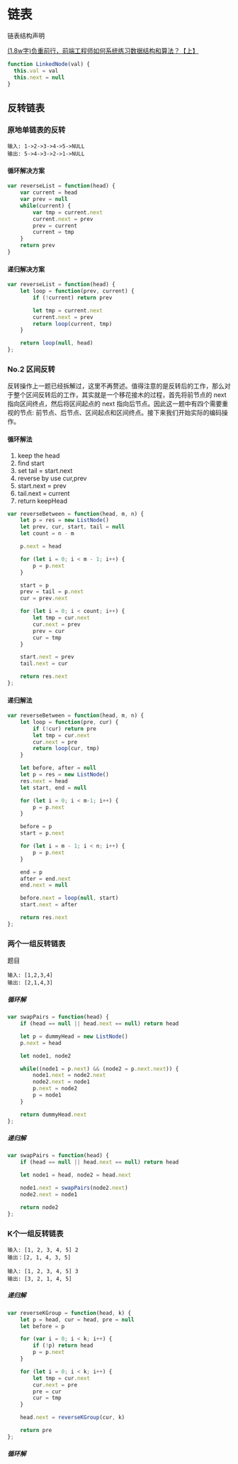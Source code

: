 # 链表

链表结构声明

[(1.8w字)负重前行，前端工程师如何系统练习数据结构和算法？【上】](https://juejin.im/post/5e2f88156fb9a02fdd38a184)

```js
function LinkedNode(val) {
  this.val = val
  this.next = null
}
```

## 反转链表

### 原地单链表的反转

    输入: 1->2->3->4->5->NULL
    输出: 5->4->3->2->1->NULL

#### 循环解决方案

```js
var reverseList = function(head) {
    var current = head
    var prev = null
    while(current) {
        var tmp = current.next
        current.next = prev
        prev = current
        current = tmp
    }
    return prev
}
```

#### 递归解决方案

```js
var reverseList = function(head) {
    let loop = function(prev, current) {
        if (!current) return prev

        let tmp = current.next
        current.next = prev
        return loop(current, tmp)
    }

    return loop(null, head)
};
```

### No.2 区间反转

反转操作上一题已经拆解过，这里不再赘述。值得注意的是反转后的工作，那么对于整个区间反转后的工作，其实就是一个移花接木的过程，首先将前节点的 next 指向区间终点，然后将区间起点的 next 指向后节点。因此这一题中有四个需要重视的节点: 前节点、后节点、区间起点和区间终点。接下来我们开始实际的编码操作。

#### 循环解法

1. keep the head
2. find start
4. set tail = start.next
5. reverse by use cur,prev
6. start.next = prev 
7. tail.next = current
8. return keepHead

```js
var reverseBetween = function(head, m, n) {
    let p = res = new ListNode()
    let prev, cur, start, tail = null
    let count = n - m

    p.next = head

    for (let i = 0; i < m - 1; i++) {
        p = p.next
    }

    start = p
    prev = tail = p.next
    cur = prev.next

    for (let i = 0; i < count; i++) {
        let tmp = cur.next
        cur.next = prev
        prev = cur
        cur = tmp
    }

    start.next = prev
    tail.next = cur

    return res.next
};
```

#### 递归解法

```js
var reverseBetween = function(head, m, n) {
    let loop = function(pre, cur) {
        if (!cur) return pre
        let tmp = cur.next
        cur.next = pre
        return loop(cur, tmp)
    }

    let before, after = null
    let p = res = new ListNode()
    res.next = head
    let start, end = null

    for (let i = 0; i < m-1; i++) {
        p = p.next
    }

    before = p
    start = p.next

    for (let i = m - 1; i < n; i++) {
        p = p.next
    }

    end = p
    after = end.next
    end.next = null

    before.next = loop(null, start)
    start.next = after

    return res.next
};
```

### 两个一组反转链表

题目

```
输入: [1,2,3,4]
输出: [2,1,4,3]
```

##### 循环解

```js
var swapPairs = function(head) {
    if (head == null || head.next == null) return head

    let p = dummyHead = new ListNode()
    p.next = head

    let node1, node2

    while((node1 = p.next) && (node2 = p.next.next)) {
        node1.next = node2.next
        node2.next = node1
        p.next = node2
        p = node1
    }

    return dummyHead.next
};
```

##### 递归解

```js
var swapPairs = function(head) {
    if (head == null || head.next == null) return head

    let node1 = head, node2 = head.next

    node1.next = swapPairs(node2.next)
    node2.next = node1

    return node2
};
```

### K个一组反转链表

```
输入: [1, 2, 3, 4, 5] 2
输出：[2, 1, 4, 3, 5]

输入: [1, 2, 3, 4, 5] 3
输出: [3, 2, 1, 4, 5]
```

##### 递归解

```js
var reverseKGroup = function(head, k) {
    let p = head, cur = head, pre = null
    let before = p

    for (var i = 0; i < k; i++) {
        if (!p) return head
        p = p.next
    }

    for (let i = 0; i < k; i++) {
        let tmp = cur.next
        cur.next = pre
        pre = cur
        cur = tmp
    }

    head.next = reverseKGroup(cur, k)

    return pre
};
```

##### 循环解
